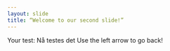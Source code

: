 ```yaml
---
layout: slide
title: “Welcome to our second slide!”
---
```

Your test: Nå testes det
Use the left arrow to go back!
